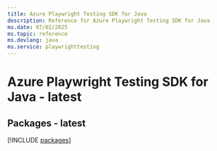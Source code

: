 ```yaml
---
title: Azure Playwright Testing SDK for Java
description: Reference for Azure Playwright Testing SDK for Java
ms.date: 07/02/2025
ms.topic: reference
ms.devlang: java
ms.service: playwrighttesting
---
```

# Azure Playwright Testing SDK for Java - latest
## Packages - latest
[!INCLUDE [packages](playwright-testing-index.md)]